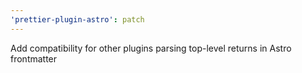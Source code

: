 ```yaml
---
'prettier-plugin-astro': patch
---
```


Add compatibility for other plugins parsing top-level returns in Astro frontmatter
